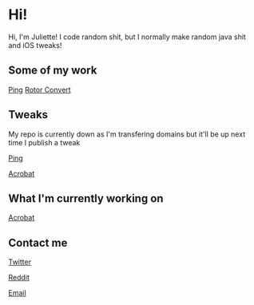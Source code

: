 # Hi!
Hi, I'm Juliette! I code random shit, but I normally make random java shit and iOS tweaks!

## Some of my work
[Ping](https://github.com/justnaa/PingTweak)
[Rotor Convert](https://github.com/justnaa/Rotor-Convert)

## Tweaks
My repo is currently down as I'm transfering domains but it'll be up next time I publish a tweak

[Ping](https://github.com/justnaa/PingTweak)

[Acrobat](https://github.com/justnaa/acrobat)

## What I'm currently working on
[Acrobat](https://github.com/justnaa/acrobat)

## Contact me
[Twitter](https://twitter.com/juliettepod)

[Reddit](https://old.reddit.com/user/juliettepod)

[Email](mailto:juliette@juliette.page)
